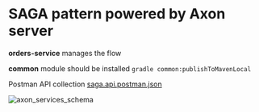 # SAGA pattern powered by Axon server
**orders-service** manages the flow

**common** module should be installed 
`gradle common:publishToMavenLocal`

Postman API collection [saga.api.postman.json](saga.api.postman.json)

![axon_services_schema](https://github.com/SergioViacheslaev/microservices/assets/49530516/28e2263d-3e1c-464e-ab6b-cf82e1791ef0)


